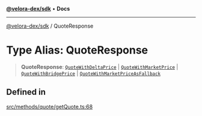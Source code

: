[**@velora-dex/sdk**](../README.md) • **Docs**

***

[@velora-dex/sdk](../globals.md) / QuoteResponse

# Type Alias: QuoteResponse

> **QuoteResponse**: [`QuoteWithDeltaPrice`](QuoteWithDeltaPrice.md) \| [`QuoteWithMarketPrice`](QuoteWithMarketPrice.md) \| [`QuoteWithBridgePrice`](../-internal-/type-aliases/QuoteWithBridgePrice.md) \| [`QuoteWithMarketPriceAsFallback`](QuoteWithMarketPriceAsFallback.md)

## Defined in

[src/methods/quote/getQuote.ts:68](https://github.com/paraswap/paraswap-sdk/blob/master/src/methods/quote/getQuote.ts#L68)
